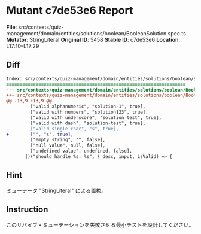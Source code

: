 # Mutant c7de53e6 Report

**File**: src/contexts/quiz-management/domain/entities/solutions/boolean/BooleanSolution.spec.ts
**Mutator**: StringLiteral
**Original ID**: 5458
**Stable ID**: c7de53e6
**Location**: L17:10–L17:29

## Diff

```diff
Index: src/contexts/quiz-management/domain/entities/solutions/boolean/BooleanSolution.spec.ts
===================================================================
--- src/contexts/quiz-management/domain/entities/solutions/boolean/BooleanSolution.spec.ts	original
+++ src/contexts/quiz-management/domain/entities/solutions/boolean/BooleanSolution.spec.ts	mutated #5458
@@ -13,9 +13,9 @@
         ["valid alphanumeric", "solution-1", true],
         ["valid with numbers", "solution123", true],
         ["valid with underscore", "solution_test", true],
         ["valid with dash", "solution-test", true],
-        ["valid single char", "s", true],
+        ["", "s", true],
         ["empty string", "", false],
         ["null value", null, false],
         ["undefined value", undefined, false],
       ])("should handle %s: %s", (_desc, input, isValid) => {
```

## Hint

ミューテータ "StringLiteral" による置換。

## Instruction

このサバイブ・ミューテーションを失敗させる最小テストを設計してください。
